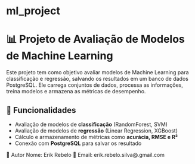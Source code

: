# ml_project
# 📊 Projeto de Avaliação de Modelos de Machine Learning

Este projeto tem como objetivo avaliar modelos de Machine Learning para classificação e regressão, salvando os resultados em um banco de dados PostgreSQL. Ele carrega conjuntos de dados, processa as informações, treina modelos e armazena as métricas de desempenho.

## 🚀 Funcionalidades
- Avaliação de modelos de **classificação** (RandomForest, SVM)
- Avaliação de modelos de **regressão** (Linear Regression, XGBoost)
- Cálculo e armazenamento de métricas como **acurácia, RMSE e R²**
- Conexão com **PostgreSQL** para salvar os resultado

👤 Autor
Nome: Erik Rebelo
📧 Email: erik.rebelo.silva@.gmail.com

